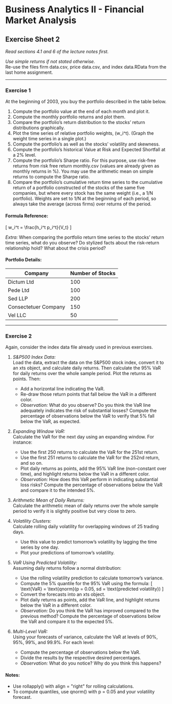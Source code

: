 # Business Analytics II - Financial Market Analysis

## Exercise Sheet 2

*Read sections 4.1 and 6 of the lecture notes first.*

*Use simple returns if not stated otherwise.*  
Re-use the files firm data.csv, price data.csv, and index data.RData from the last home assignment.

---

### Exercise 1
At the beginning of 2003, you buy the portfolio described in the table below.

1. Compute the portfolio value at the end of each month and plot it.
2. Compute the monthly portfolio returns and plot them.
3. Compare the portfolio’s return distribution to the stocks’ return distributions graphically.
4. Plot the time series of relative portfolio weights, \(w_i^t\). (Graph the weight time series in a single plot.)
5. Compute the portfolio’s as well as the stocks’ volatility and skewness.
6. Compute the portfolio’s historical Value at Risk and Expected Shortfall at a 2% level.
7. Compute the portfolio’s Sharpe ratio. For this purpose, use risk-free returns from risk free return monthly.csv (values are already given as monthly returns in %). You may use the arithmetic mean on simple returns to compute the Sharpe ratio.
8. Compare the portfolio’s cumulative return time series to the cumulative return of a portfolio constructed of the stocks of the same five companies, but where every stock has the same weight (i.e., a 1/N portfolio). Weights are set to 1/N at the beginning of each period, so always take the average (across firms) over returns of the period.

#### Formula Reference:
\[ w_i^t = \frac{h_i^t p_i^t}{V_t} \]

*Extra:* When comparing the portfolio return time series to the stocks’ return time series, what do you observe? Do stylized facts about the risk-return relationship hold? What about the crisis period?

#### Portfolio Details:
| Company                | Number of Stocks |
|------------------------|-------------------|
| Dictum Ltd            | 100               |
| Pede Ltd              | 100               |
| Sed LLP               | 200               |
| Consectetuer Company  | 150               |
| Vel LLC               | 50                |

---

### Exercise 2
Again, consider the index data file already used in previous exercises.

1. *S&P500 Index Data:*  
   Load the data, extract the data on the S&P500 stock index, convert it to an xts object, and calculate daily returns. Then calculate the 95% VaR for daily returns over the whole sample period. Plot the returns as points. Then:
   - Add a horizontal line indicating the VaR.
   - Re-draw those return points that fall below the VaR in a different color.
   - *Observation:* What do you observe? Do you think the VaR line adequately indicates the risk of substantial losses? Compute the percentage of observations below the VaR to verify that 5% fall below the VaR, as expected.

2. *Expanding Window VaR:*  
   Calculate the VaR for the next day using an expanding window. For instance:
   - Use the first 250 returns to calculate the VaR for the 251st return.
   - Use the first 251 returns to calculate the VaR for the 252nd return, and so on.
   - Plot daily returns as points, add the 95% VaR line (non-constant over time), and highlight returns below the VaR in a different color.
   - *Observation:* How does this VaR perform in indicating substantial loss risks? Compute the percentage of observations below the VaR and compare it to the intended 5%.

3. *Arithmetic Mean of Daily Returns:*  
   Calculate the arithmetic mean of daily returns over the whole sample period to verify it is slightly positive but very close to zero.

4. *Volatility Clusters:*  
   Calculate rolling daily volatility for overlapping windows of 25 trading days.  
   - Use this value to predict tomorrow’s volatility by lagging the time series by one day.
   - Plot your predictions of tomorrow’s volatility.

5. *VaR Using Predicted Volatility:*  
   Assuming daily returns follow a normal distribution:
   - Use the rolling volatility prediction to calculate tomorrow’s variance.
   - Compute the 5% quantile for the 95% VaR using the formula:
     \[
     \text{VaR} = \text{qnorm}(p = 0.05, sd = \text{predicted volatility})
     \]
   - Convert the forecasts into an xts object.
   - Plot daily returns as points, add the VaR line, and highlight returns below the VaR in a different color.
   - *Observation:* Do you think the VaR has improved compared to the previous method? Compute the percentage of observations below the VaR and compare it to the expected 5%.

6. *Multi-Level VaR:*  
   Using your forecasts of variance, calculate the VaR at levels of 90%, 95%, 99%, and 99.9%. For each level:
   - Compute the percentage of observations below the VaR.
   - Divide the results by the respective desired percentages.  
   - *Observation:* What do you notice? Why do you think this happens?

#### Notes:
- Use rollapply() with align = "right" for rolling calculations.
- To compute quantiles, use qnorm() with p = 0.05 and your volatility forecast.

